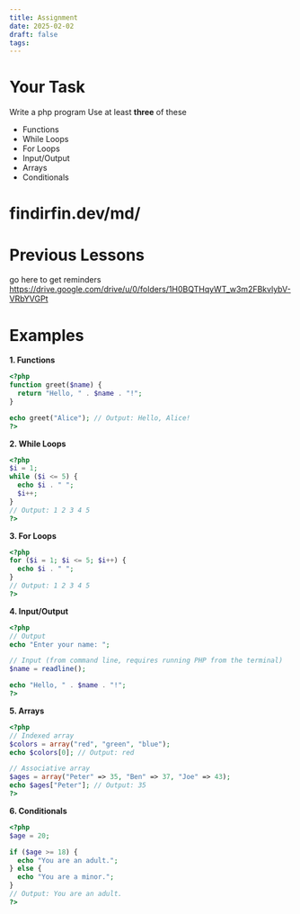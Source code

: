 ```yaml
---
title: Assignment
date: 2025-02-02
draft: false
tags:
---
```


# Your Task 
Write a php program
Use at least **three** of these
 - Functions
- While Loops
- For Loops
- Input/Output
- Arrays
- Conditionals

# findirfin.dev/md/

# Previous Lessons 
go here to get reminders
https://drive.google.com/drive/u/0/folders/1H0BQTHqyWT_w3m2FBkvlybV-VRbYVGPt



# Examples



**1. Functions**

```php
<?php
function greet($name) {
  return "Hello, " . $name . "!";
}

echo greet("Alice"); // Output: Hello, Alice!
?>
```

**2. While Loops**

```php
<?php
$i = 1;
while ($i <= 5) {
  echo $i . " ";
  $i++;
}
// Output: 1 2 3 4 5
?>
```

**3. For Loops**

```php
<?php
for ($i = 1; $i <= 5; $i++) {
  echo $i . " ";
}
// Output: 1 2 3 4 5
?>
```

**4. Input/Output**

```php
<?php
// Output
echo "Enter your name: ";

// Input (from command line, requires running PHP from the terminal)
$name = readline();

echo "Hello, " . $name . "!";
?>
```

**5. Arrays**

```php
<?php
// Indexed array
$colors = array("red", "green", "blue");
echo $colors[0]; // Output: red

// Associative array
$ages = array("Peter" => 35, "Ben" => 37, "Joe" => 43);
echo $ages["Peter"]; // Output: 35
?>
```

**6. Conditionals**

```php
<?php
$age = 20;

if ($age >= 18) {
  echo "You are an adult.";
} else {
  echo "You are a minor.";
}
// Output: You are an adult.
?>
```

